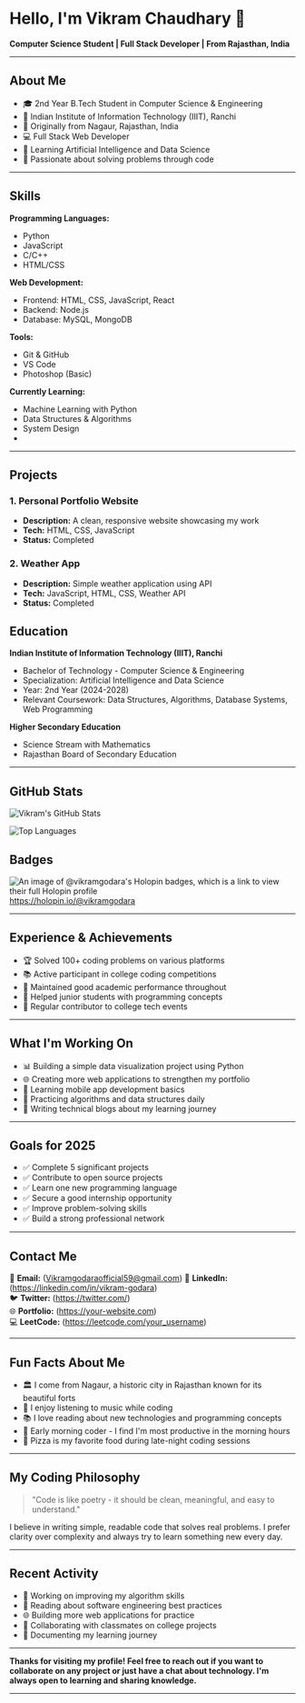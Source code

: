 # Hello, I'm Vikram Chaudhary 👋

**Computer Science Student | Full Stack Developer | From Rajasthan, India**

---

## About Me

- 🎓 2nd Year B.Tech Student in Computer Science & Engineering
- 🏫 Indian Institute of Information Technology (IIIT), Ranchi  
- 📍 Originally from Nagaur, Rajasthan, India
- 💻 Full Stack Web Developer
- 🌱 Learning Artificial Intelligence and Data Science
- 🎯 Passionate about solving problems through code

---

## Skills

**Programming Languages:**
- Python  
- JavaScript
- C/C++
- HTML/CSS

**Web Development:**
- Frontend: HTML, CSS, JavaScript, React
- Backend: Node.js
- Database: MySQL, MongoDB

**Tools:**
- Git & GitHub
- VS Code
- Photoshop (Basic)

**Currently Learning:**
- Machine Learning with Python
- Data Structures & Algorithms
- System Design
- 

---

## Projects

### 1. Personal Portfolio Website
- **Description:** A clean, responsive website showcasing my work
- **Tech:** HTML, CSS, JavaScript
- **Status:** Completed


### 2. Weather App
- **Description:** Simple weather application using API
- **Tech:** JavaScript, HTML, CSS, Weather API
- **Status:** Completed



## Education

**Indian Institute of Information Technology (IIIT), Ranchi**
- Bachelor of Technology - Computer Science & Engineering
- Specialization: Artificial Intelligence and Data Science
- Year: 2nd Year (2024-2028)
- Relevant Coursework: Data Structures, Algorithms, Database Systems, Web Programming

**Higher Secondary Education**
- Science Stream with Mathematics
- Rajasthan Board of Secondary Education

---

## GitHub Stats

![Vikram's GitHub Stats](https://github-readme-stats.vercel.app/api?username=vikram-godara&show_icons=true&theme=default)

![Top Languages](https://github-readme-stats.vercel.app/api/top-langs/?username=vikram-godara&layout=compact&theme=default)
## Badges
![An image of @vikramgodara's Holopin badges, which is a link to view their full Holopin profile](https://holopin.me/vikramgodara) https://holopin.io/@vikramgodara

---

## Experience & Achievements

- 🏆 Solved 100+ coding problems on various platforms
- 📚 Active participant in college coding competitions  
- 🎯 Maintained good academic performance throughout
- 🤝 Helped junior students with programming concepts
- 📖 Regular contributor to college tech events

---

## What I'm Working On

- 📊 Building a simple data visualization project using Python
- 🌐 Creating more web applications to strengthen my portfolio
- 📱 Learning mobile app development basics
- 🧠 Practicing algorithms and data structures daily
- 📝 Writing technical blogs about my learning journey

---

## Goals for 2025

- ✅ Complete 5 significant projects
- ✅ Contribute to open source projects  
- ✅ Learn one new programming language
- ✅ Secure a good internship opportunity
- ✅ Improve problem-solving skills
- ✅ Build a strong professional network

---

## Contact Me

📧 **Email:** (Vikramgodaraofficial59@gmail.com)
💼 **LinkedIn:** (https://linkedin.com/in/vikram-godara)  
🐦 **Twitter:** (https://twitter.com/)  
🌐 **Portfolio:** (https://your-website.com)  
💻 **LeetCode:** (https://leetcode.com/your_username)

---

## Fun Facts About Me

- 🏛️ I come from Nagaur, a historic city in Rajasthan known for its beautiful forts
- 🎵 I enjoy listening to music while coding
- 📚 I love reading about new technologies and programming concepts  
- 🌅 Early morning coder - I find I'm most productive in the morning hours
- 🍕 Pizza is my favorite food during late-night coding sessions

---

## My Coding Philosophy

> "Code is like poetry - it should be clean, meaningful, and easy to understand."

I believe in writing simple, readable code that solves real problems. I prefer clarity over complexity and always try to learn something new every day.

---

## Recent Activity

- 🔨 Working on improving my algorithm skills
- 📖 Reading about software engineering best practices
- 🌐 Building more web applications for practice
- 🤝 Collaborating with classmates on college projects
- 📝 Documenting my learning journey

---

**Thanks for visiting my profile! Feel free to reach out if you want to collaborate on any project or just have a chat about technology. I'm always open to learning and sharing knowledge.**

---

